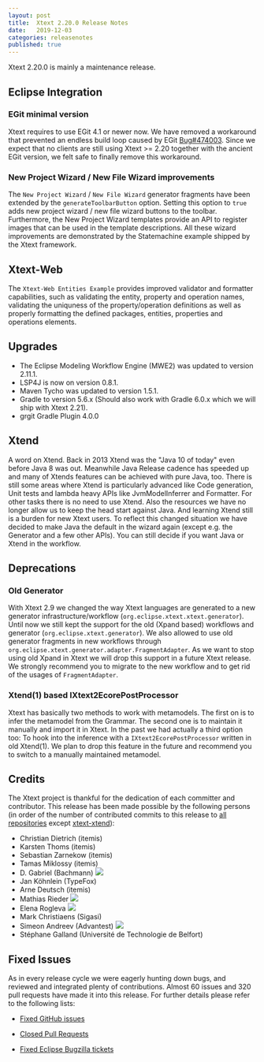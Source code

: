 ```yaml
---
layout: post
title:  Xtext 2.20.0 Release Notes
date:   2019-12-03
categories: releasenotes
published: true
---
```


Xtext 2.20.0 is mainly a maintenance release.

## Eclipse Integration

### EGit minimal version

Xtext requires to use EGit 4.1 or newer now. We have removed a workaround that prevented an endless build loop caused by EGit [Bug#474003](https://bugs.eclipse.org/bugs/show_bug.cgi?id=474003). Since we expect that no clients are still using Xtext >= 2.20 together with the ancient EGit version, we felt safe to finally remove this workaround.

### New Project Wizard / New File Wizard improvements

The `New Project Wizard` / `New File Wizard` generator fragments have been extended by the `generateToolbarButton` option. Setting this option to `true` adds new project wizard / new file wizard buttons to the toolbar. Furthermore, the New Project Wizard templates provide an API to
register images that can be used in the template descriptions. All these wizard improvements are demonstrated by the Statemachine example shipped by the Xtext framework.

## Xtext-Web

The `Xtext-Web Entities Example` provides improved validator and formatter capabilities, such as validating the entity, property and operation names, validating the uniquness of the property/operation definitions as well as properly formatting the defined packages, entities, properties and operations elements.

## Upgrades

* The Eclipse Modeling Workflow Engine (MWE2) was updated to version 2.11.1.
* LSP4J is now on version 0.8.1.
* Maven Tycho was updated to version 1.5.1.
* Gradle to version 5.6.x (Should also work with Gradle 6.0.x which we will ship with Xtext 2.21).
* grgit Gradle Plugin 4.0.0

## Xtend

A word on Xtend. Back in 2013 Xtend was the "Java 10 of today" even before Java 8 was out. Meanwhile Java Release cadence has speeded up and many of Xtends features can be achieved with pure Java, too. There is still some areas where Xtend is particularly advanced like Code generation, Unit tests and lambda heavy APIs like JvmModelInferrer and Formatter. For other tasks there is no need to use Xtend. Also the resources we have no longer allow us to keep the head start against Java. And learning Xtend still is a burden for new Xtext users. To reflect this changed situation we have decided to make Java the default in the wizard again (except e.g. the Generator and a few other APIs). You can still decide if you want Java or Xtend in the workflow.

## Deprecations

### Old Generator

With Xtext 2.9 we changed the way Xtext languages are generated to a new generator infrastructure/workflow (`org.eclipse.xtext.xtext.generator`). Until now we still kept the support for the old (Xpand based) workflows and generator (`org.eclipse.xtext.generator`). We also allowed to use old generator fragments in new workflows through `org.eclipse.xtext.generator.adapter.FragmentAdapter`. As we want to stop using old Xpand in Xtext we will drop this support in a future Xtext release. We strongly recommend you to migrate to the new workflow and to get rid of the usages of `FragmentAdapter`.

### Xtend(1) based IXtext2EcorePostProcessor

Xtext has basically two methods to work with metamodels. The first on is to infer the metamodel from the Grammar. The second one is to maintain it manually and import it in Xtext. In the past we had actually a third option too: To hook into the inference with a `IXtext2EcorePostProcessor` written in old Xtend(1). We plan to drop this feature in the future and recommend you to switch to a manually maintained metamodel.

## Credits

The Xtext project is thankful for the dedication of each committer and contributor. This release has been made possible by the following persons (in order of the number of contributed commits to this release to [all repositories](https://github.com/eclipse/xtext#repositories) except [xtext-xtend](https://github.com/eclipse/xtext-xtend)):

- Christian Dietrich (itemis)
- Karsten Thoms (itemis)
- Sebastian Zarnekow (itemis)
- Tamas Miklossy (itemis)
- D. Gabriel (Bachmann) ![](https://img.shields.io/badge/-first%20time%20contributor-green.svg)
- Jan Köhnlein (TypeFox)
- Arne Deutsch (itemis)
- Mathias Rieder ![](https://img.shields.io/badge/-first%20time%20contributor-green.svg)
- Elena Rogleva ![](https://img.shields.io/badge/-first%20time%20contributor-green.svg)
- Mark Christiaens (Sigasi)
- Simeon Andreev (Advantest) ![](https://img.shields.io/badge/-first%20time%20contributor-green.svg)
- Stéphane Galland (Université de Technologie de Belfort)


## Fixed Issues

As in every release cycle we were eagerly hunting down bugs, and reviewed and integrated plenty of contributions. Almost 60 issues and 320 pull requests have made it into this release. For further details please refer to the following lists:

* [Fixed GitHub issues](https://github.com/search?utf8=%E2%9C%93&q=is%3Aissue+milestone%3ARelease_2.20+is%3Aclosed+repo%3Aeclipse%2Fxtext+repo%3Aeclipse%2Fxtext-core+repo%3Aeclipse%2Fxtext-lib+repo%3Aeclipse%2Fxtext-extras+repo%3Aeclipse%2Fxtext-eclipse+repo%3Aeclipse%2Fxtext-idea+repo%3Aeclipse%2Fxtext-web+repo%3Aeclipse%2Fxtext-maven+repo%3Aeclipse%2Fxtext-xtend&type=Issues&ref=searchresults)

* [Closed Pull Requests](https://github.com/search?utf8=%E2%9C%93&q=is%3Apr+milestone%3ARelease_2.20+is%3Aclosed+repo%3Aeclipse%2Fxtext+repo%3Aeclipse%2Fxtext-core+repo%3Aeclipse%2Fxtext-lib+repo%3Aeclipse%2Fxtext-extras+repo%3Aeclipse%2Fxtext-eclipse+repo%3Aeclipse%2Fxtext-idea+repo%3Aeclipse%2Fxtext-web+repo%3Aeclipse%2Fxtext-maven+repo%3Aeclipse%2Fxtext-xtend&type=Issues&ref=searchresults)

* [Fixed Eclipse Bugzilla tickets](https://bugs.eclipse.org/bugs/buglist.cgi?bug_status=RESOLVED&bug_status=VERIFIED&bug_status=CLOSED&classification=Modeling&classification=Tools&columnlist=product%2Ccomponent%2Cassigned_to%2Cbug_status%2Cresolution%2Cshort_desc%2Cchangeddate%2Ckeywords&f0=OP&f1=OP&f3=CP&f4=CP&known_name=Xtext%202.20&list_id=16618269&product=TMF&product=Xtend&query_based_on=Xtext%202.20&query_format=advanced&status_whiteboard=v2.20&status_whiteboard_type=allwordssubstr)

